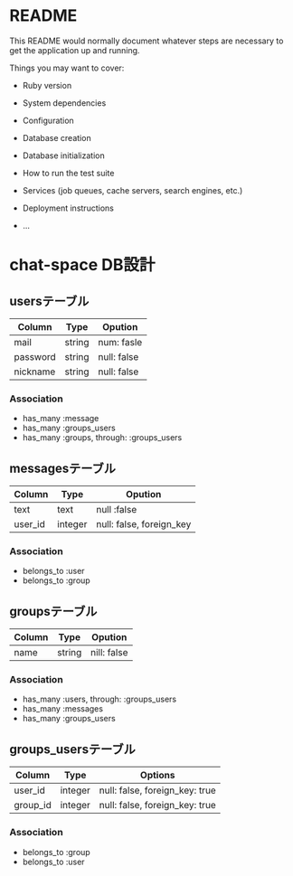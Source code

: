 # README

This README would normally document whatever steps are necessary to get the
application up and running.

Things you may want to cover:

* Ruby version

* System dependencies

* Configuration

* Database creation

* Database initialization

* How to run the test suite

* Services (job queues, cache servers, search engines, etc.)

* Deployment instructions

* ...


# chat-space DB設計
## usersテーブル
|Column|Type|Opution|
|------|----|-------|
|mail|string|num: fasle|
|password|string|null: false|
|nickname|string|null: false|
### Association
- has_many :message
- has_many :groups_users
- has_many :groups, through: :groups_users

## messagesテーブル
|Column|Type|Opution|
|------|----|-------|
|text|text|null :false|
|user_id|integer|null: false, foreign_key|
### Association
- belongs_to :user
- belongs_to :group

## groupsテーブル
|Column|Type|Opution|
|------|----|-------|
|name|string|nill: false|
### Association
- has_many :users, through: :groups_users
- has_many :messages
- has_many :groups_users

## groups_usersテーブル
|Column|Type|Options|
|------|----|-------|
|user_id|integer|null: false, foreign_key: true|
|group_id|integer|null: false, foreign_key: true|
### Association
- belongs_to :group
- belongs_to :user

